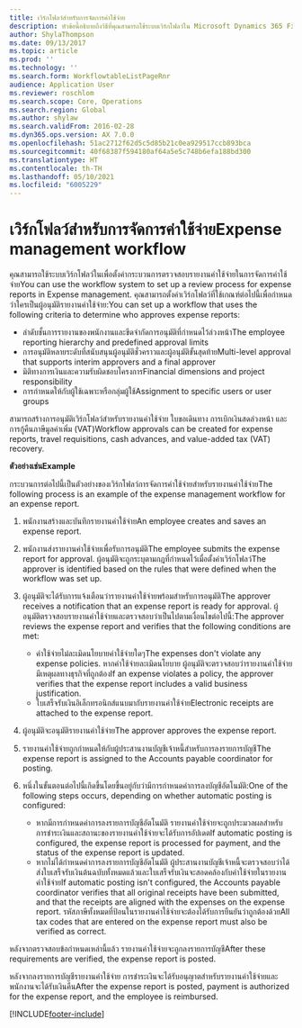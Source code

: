 ```yaml
---
title: เวิร์กโฟลว์สำหรับการจัดการค่าใช้จ่าย
description: หัวข้อนี้อธิบายถึงวิธีที่คุณสามารถใช้ระบบเวิร์กโฟลว์ใน Microsoft Dynamics 365 Finance เพื่อตั้งค่ากระบวนการตรวจสอบรายงานค่าใช้จ่ายในการจัดการค่าใช้จ่าย
author: ShylaThompson
ms.date: 09/13/2017
ms.topic: article
ms.prod: ''
ms.technology: ''
ms.search.form: WorkflowtableListPageRnr
audience: Application User
ms.reviewer: roschlom
ms.search.scope: Core, Operations
ms.search.region: Global
ms.author: shylaw
ms.search.validFrom: 2016-02-28
ms.dyn365.ops.version: AX 7.0.0
ms.openlocfilehash: 51ac2712f62d5c5d85b21c0ea929517ccb893bca
ms.sourcegitcommit: 40f68387f594180af64a5e5c748b6efa188bd300
ms.translationtype: HT
ms.contentlocale: th-TH
ms.lasthandoff: 05/10/2021
ms.locfileid: "6005229"
---
```

# <a name="expense-management-workflow"></a><span data-ttu-id="b50d9-103">เวิร์กโฟลว์สำหรับการจัดการค่าใช้จ่าย</span><span class="sxs-lookup"><span data-stu-id="b50d9-103">Expense management workflow</span></span>

<span data-ttu-id="b50d9-104">คุณสามารถใช้ระบบเวิร์กโฟลว์ในเพื่อตั้งค่ากระบวนการตรวจสอบรายงานค่าใช้จ่ายในการจัดการค่าใช้จ่าย</span><span class="sxs-lookup"><span data-stu-id="b50d9-104">You can use the workflow system to set up a review process for expense reports in Expense management.</span></span> <span data-ttu-id="b50d9-105">คุณสามารถตั้งค่าเวิร์กโฟลว์ที่ใช้เกณฑ์ต่อไปนี้เพื่อกำหนดว่าใครเป็นผู้อนุมัติรายงานค่าใช้จ่าย:</span><span class="sxs-lookup"><span data-stu-id="b50d9-105">You can set up a workflow that uses the following criteria to determine who approves expense reports:</span></span>

- <span data-ttu-id="b50d9-106">ลำดับชั้นการรายงานของพนักงานและขีดจำกัดการอนุมัติที่กำหนดไว้ล่วงหน้า</span><span class="sxs-lookup"><span data-stu-id="b50d9-106">The employee reporting hierarchy and predefined approval limits</span></span>
- <span data-ttu-id="b50d9-107">การอนุมัติหลายระดับที่สนับสนุนผู้อนุมัติชั่วคราวและผู้อนุมัติขั้นสุดท้าย</span><span class="sxs-lookup"><span data-stu-id="b50d9-107">Multi-level approval that supports interim approvers and a final approver</span></span>
- <span data-ttu-id="b50d9-108">มิติทางการเงินและความรับผิดชอบโครงการ</span><span class="sxs-lookup"><span data-stu-id="b50d9-108">Financial dimensions and project responsibility</span></span>
- <span data-ttu-id="b50d9-109">การกำหนดให้กับผู้ใช้เฉพาะหรือกลุ่มผู้ใช้</span><span class="sxs-lookup"><span data-stu-id="b50d9-109">Assignment to specific users or user groups</span></span>

<span data-ttu-id="b50d9-110">สามารถสร้างการอนุมัติเวิร์กโฟลว์สำหรับรายงานค่าใช้จ่าย ใบขอเดินทาง การเบิกเงินสดล่วงหน้า และการกู้คืนภาษีมูลค่าเพิ่ม (VAT)</span><span class="sxs-lookup"><span data-stu-id="b50d9-110">Workflow approvals can be created for expense reports, travel requisitions, cash advances, and value-added tax (VAT) recovery.</span></span>

<span data-ttu-id="b50d9-111">**ตัวอย่างเช่น**</span><span class="sxs-lookup"><span data-stu-id="b50d9-111">**Example**</span></span>

<span data-ttu-id="b50d9-112">กระบวนการต่อไปนี้เป็นตัวอย่างของเวิร์กโฟลว์การจัดการค่าใช้จ่ายสำหรับรายงานค่าใช้จ่าย</span><span class="sxs-lookup"><span data-stu-id="b50d9-112">The following process is an example of the expense management workflow for an expense report.</span></span>

1. <span data-ttu-id="b50d9-113">พนักงานสร้างและบันทึกรายงานค่าใช้จ่าย</span><span class="sxs-lookup"><span data-stu-id="b50d9-113">An employee creates and saves an expense report.</span></span>
2. <span data-ttu-id="b50d9-114">พนักงานส่งรายงานค่าใช้จ่ายเพื่อรับการอนุมัติ</span><span class="sxs-lookup"><span data-stu-id="b50d9-114">The employee submits the expense report for approval.</span></span> <span data-ttu-id="b50d9-115">ผู้อนุมัติจะถูกระบุตามกฎที่กำหนดไว้เมื่อตั้งค่าเวิร์กโฟลว์</span><span class="sxs-lookup"><span data-stu-id="b50d9-115">The approver is identified based on the rules that were defined when the workflow was set up.</span></span>
3. <span data-ttu-id="b50d9-116">ผู้อนุมัติจะได้รับการแจ้งเตือนว่ารายงานค่าใช้จ่ายพร้อมสำหรับการอนุมัติ</span><span class="sxs-lookup"><span data-stu-id="b50d9-116">The approver receives a notification that an expense report is ready for approval.</span></span> <span data-ttu-id="b50d9-117">ผู้อนุมัติตรวจสอบรายงานค่าใช้จ่ายและตรวจสอบว่าเป็นไปตามเงื่อนไขต่อไปนี้:</span><span class="sxs-lookup"><span data-stu-id="b50d9-117">The approver reviews the expense report and verifies that the following conditions are met:</span></span>

    - <span data-ttu-id="b50d9-118">ค่าใช้จ่ายไม่ละเมิดนโยบายค่าใช้จ่ายใดๆ</span><span class="sxs-lookup"><span data-stu-id="b50d9-118">The expenses don't violate any expense policies.</span></span> <span data-ttu-id="b50d9-119">หากค่าใช้จ่ายละเมิดนโยบาย ผู้อนุมัติจะตรวจสอบว่ารายงานค่าใช้จ่ายมีเหตุผลทางธุรกิจที่ถูกต้อง</span><span class="sxs-lookup"><span data-stu-id="b50d9-119">If an expense violates a policy, the approver verifies that the expense report includes a valid business justification.</span></span>
    - <span data-ttu-id="b50d9-120">ใบเสร็จรับเงินอิเล็กทรอนิกส์แนบมากับรายงานค่าใช้จ่าย</span><span class="sxs-lookup"><span data-stu-id="b50d9-120">Electronic receipts are attached to the expense report.</span></span>

4. <span data-ttu-id="b50d9-121">ผู้อนุมัติจะอนุมัติรายงานค่าใช้จ่าย</span><span class="sxs-lookup"><span data-stu-id="b50d9-121">The approver approves the expense report.</span></span>
5. <span data-ttu-id="b50d9-122">รายงานค่าใช้จ่ายถูกกำหนดให้กับผู้ประสานงานบัญชีเจ้าหนี้สำหรับการลงรายการบัญชี</span><span class="sxs-lookup"><span data-stu-id="b50d9-122">The expense report is assigned to the Accounts payable coordinator for posting.</span></span>
6. <span data-ttu-id="b50d9-123">หนึ่งในขั้นตอนต่อไปนี้เกิดขึ้นโดยขึ้นอยู่กับว่ามีการกำหนดค่าการลงบัญชีอัตโนมัติ:</span><span class="sxs-lookup"><span data-stu-id="b50d9-123">One of the following steps occurs, depending on whether automatic posting is configured:</span></span>

    - <span data-ttu-id="b50d9-124">หากมีการกำหนดค่าการลงรายการบัญชีอัตโนมัติ รายงานค่าใช้จ่ายจะถูกประมวลผลสำหรับการชำระเงินและสถานะของรายงานค่าใช้จ่ายจะได้รับการอัปเดต</span><span class="sxs-lookup"><span data-stu-id="b50d9-124">If automatic posting is configured, the expense report is processed for payment, and the status of the expense report is updated.</span></span>
    - <span data-ttu-id="b50d9-125">หากไม่ได้กำหนดค่าการลงรายการบัญชีอัตโนมัติ ผู้ประสานงานบัญชีเจ้าหนี้จะตรวจสอบว่าได้ส่งใบเสร็จรับเงินต้นฉบับทั้งหมดแล้วและใบเสร็จรับเงินจะสอดคล้องกับค่าใช้จ่ายในรายงานค่าใช้จ่าย</span><span class="sxs-lookup"><span data-stu-id="b50d9-125">If automatic posting isn't configured, the Accounts payable coordinator verifies that all original receipts have been submitted, and that the receipts are aligned with the expenses on the expense report.</span></span> <span data-ttu-id="b50d9-126">รหัสภาษีทั้งหมดที่ป้อนในรายงานค่าใช้จ่ายจะต้องได้รับการยืนยันว่าถูกต้องด้วย</span><span class="sxs-lookup"><span data-stu-id="b50d9-126">All tax codes that are entered on the expense report must also be verified as correct.</span></span>

<span data-ttu-id="b50d9-127">หลังจากตรวจสอบข้อกำหนดเหล่านี้แล้ว รายงานค่าใช้จ่ายจะถูกลงรายการบัญชี</span><span class="sxs-lookup"><span data-stu-id="b50d9-127">After these requirements are verified, the expense report is posted.</span></span>

<span data-ttu-id="b50d9-128">หลังจากลงรายการบัญชีรายงานค่าใช้จ่าย การชำระเงินจะได้รับอนุญาตสำหรับรายงานค่าใช้จ่ายและพนักงานจะได้รับเงินคืน</span><span class="sxs-lookup"><span data-stu-id="b50d9-128">After the expense report is posted, payment is authorized for the expense report, and the employee is reimbursed.</span></span>


[!INCLUDE[footer-include](../includes/footer-banner.md)]